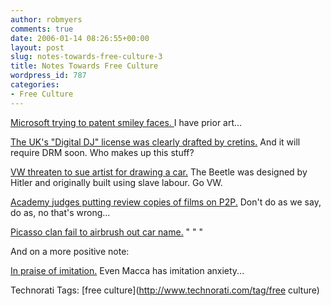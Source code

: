 ```yaml
---
author: robmyers
comments: true
date: 2006-01-14 08:26:55+00:00
layout: post
slug: notes-towards-free-culture-3
title: Notes Towards Free Culture
wordpress_id: 787
categories:
- Free Culture
---
```


  
[Microsoft trying to patent smiley faces. ](http://righttocreate.blogspot.com/2006/01/ridiculous-patent-smiley-faces.html)I have prior art...  


  
[The UK's "Digital DJ" license was clearly drafted by cretins.](http://www.boingboing.net/2006/01/13/digital_djs_must_pay.html) And it will require DRM soon. Who makes up this stuff?  


  
[VW threaten to sue artist for drawing a car.](http://www.boingboing.net/2006/01/12/vw_presses_ridiculou.html) The Beetle was designed by Hitler and originally built using slave labour. Go VW.  


  
[Academy judges putting review copies of films on P2P.](http://www.boingboing.net/2006/01/13/on_p2p_academy_scree.html) Don't do as we say, do as, no that's wrong...  


  
[Picasso clan fail to airbrush out car name.](http://www.guardian.co.uk/arts/news/story/0,11711,1685626,00.html) " " "  


  
And on a more positive note:  


  
[In praise of imitation.](http://williampatry.blogspot.com/2006/01/in-praise-of-imitation.html) Even Macca has imitation anxiety...  


  


Technorati Tags: [free culture](http://www.technorati.com/tag/free culture)

  


